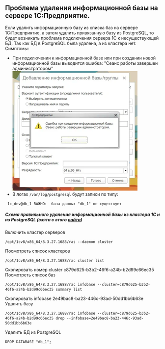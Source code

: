 ## Проблема удаления информационной базы на сервере 1С:Предприятие.

Если удалить информационную базу из списка баз на сервере 1С:Предприятие, а затем удалить привязанную базу из PostgreSQL, то будет возникать проблема подключения сервера 1С к несуществующей БД. Так
как БД в PostgreSQL была
удалена, а из кластера нет.
Симптомы:
- При подключении к информационной базе или при создании новой информационной базы выводится ошибка: "Сеанс работы завершен администратором"\
  ![конф](img/delete_db_error.png)
- В логах `/var/log/postgresql` будут записи по типу:
```
 1c_dev@db_1 ВАЖНО:  база данных "db_1" не существует
```
##### Схема правильного удаления информационной базы из кластера 1С и из PostgreSQL (взята с этого [сайта](https://oparin.info/stati/administrirovanie-serverov-1s-pod-linux-ubuntu/?ysclid=mf714mgc5l82617343))

Включить кластер серверов
```
/opt/1cv8/x86_64/8.3.27.1688/ras --daemon cluster
```
Посмотреть список кластеров
```
/opt/1cv8/x86_64/8.3.27.1688/rac cluster list
```
Скопировать номер cluster c879d625-b3b2-46f6-a24b-b2d99c66ec35\
Посмотреть список баз
```
/opt/1cv8/x86_64/8.3.27.1688/rac infobase --cluster=c879d625-b3b2-46f6-a24b-b2d99c66ec35 summary list
```
Скопировать infobase 2e49bac8-ba23-446c-93ad-50dd1bb6b63e\
Удалить базу
```
/opt/1cv8/x86_64/8.3.27.1688/rac infobase --cluster=c879d625-b3b2-46f6-a24b-b2d99c66ec35 drop --infobase=2e49bac8-ba23-446c-93ad-50dd1bb6b63e
```
Удалить БД из PostgreSQL
```
DROP DATABASE "db_1";
```